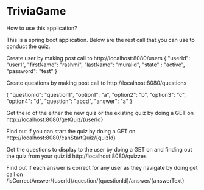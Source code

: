 # TriviaGame


How to use this application?

This is a spring boot application. Below are the rest call that you can use to conduct the quiz.

Create user by making post call to http://localhost:8080/users
{
    "userId": "user1",
    "firstName": "rashmi",
    "lastName": "muralid",
    "state" : "active",
	"password": "test"
}

Create questions by making post call to http://localhost:8080/questions

{
	"questionId": "question1",
	"option1": "a",
	"option2": "b",
	"option3": "c",
	"option4": "d",
	"question": "abcd",
	"answer": "a"
}

Get the id of the either the new quiz or the existing quiz by doing a GET on http://localhost:8080/getQuiz/{userId}

Find out if you can start the quiz by doing a GET on http://localhost:8080/canStartQuiz/{quizId}

Get the questions to display to the user by doing a GET on and finding out the quiz from your quiz id http://localhost:8080/quizzes

Find out if each answer is correct for any user as they navigate by doing get call on /isCorrectAnswer/{userId}/question/{questionId}/answer/{answerText}
	
